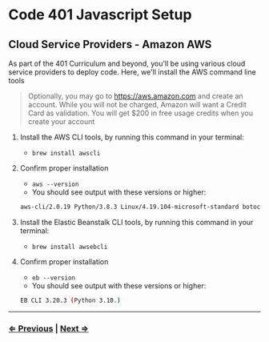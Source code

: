 # Code 401 Javascript Setup

## Cloud Service Providers - Amazon AWS

As part of the 401 Curriculum and beyond, you'll be using various cloud service providers to deploy code. Here, we'll install the AWS command line tools

> Optionally, you may go to <https://aws.amazon.com> and create an account. While you will not be charged, Amazon will want a Credit Card as validation. You will get $200 in free usage credits when you create your account

1. Install the AWS CLI tools, by running this command in your terminal:
   - `brew install awscli`
1. Confirm proper installation
   - `aws --version`
   - You should see output with these versions or higher:

   ```bash
   aws-cli/2.0.19 Python/3.8.3 Linux/4.19.104-microsoft-standard botocore/2.0.0dev23
   ```

1. Install the Elastic Beanstalk CLI tools, by running this command in your terminal:
   - `brew install awsebcli`
1. Confirm proper installation
   - `eb --version`
   - You should see output with these versions or higher:

   ```bash
   EB CLI 3.20.3 (Python 3.10.)
   ```

---

### [⇐ Previous](./1-httpie.md) | [Next ⇒](./3-postgres.md)
